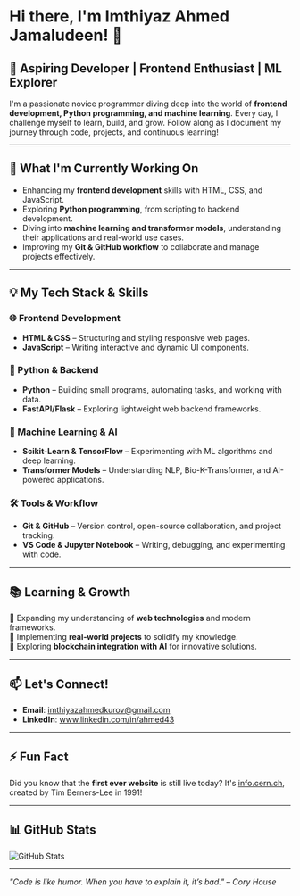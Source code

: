 # Hi there, I'm Imthiyaz Ahmed Jamaludeen! 👋  

## 🚀 Aspiring Developer | Frontend Enthusiast | ML Explorer  

I'm a passionate novice programmer diving deep into the world of **frontend development, Python programming, and machine learning**. Every day, I challenge myself to learn, build, and grow. Follow along as I document my journey through code, projects, and continuous learning!  

---

## 🔭 What I'm Currently Working On  
- Enhancing my **frontend development** skills with HTML, CSS, and JavaScript.  
- Exploring **Python programming**, from scripting to backend development.  
- Diving into **machine learning and transformer models**, understanding their applications and real-world use cases.  
- Improving my **Git & GitHub workflow** to collaborate and manage projects effectively.  

---

## 💡 My Tech Stack & Skills  
### 🌐 Frontend Development  
- **HTML & CSS** – Structuring and styling responsive web pages.  
- **JavaScript** – Writing interactive and dynamic UI components.  

### 🐍 Python & Backend  
- **Python** – Building small programs, automating tasks, and working with data.  
- **FastAPI/Flask** – Exploring lightweight web backend frameworks.  

### 🤖 Machine Learning & AI  
- **Scikit-Learn & TensorFlow** – Experimenting with ML algorithms and deep learning.  
- **Transformer Models** – Understanding NLP, Bio-K-Transformer, and AI-powered applications.  

### 🛠️ Tools & Workflow  
- **Git & GitHub** – Version control, open-source collaboration, and project tracking.  
- **VS Code & Jupyter Notebook** – Writing, debugging, and experimenting with code.  

---

## 📚 Learning & Growth  
🔹 Expanding my understanding of **web technologies** and modern frameworks.  
🔹 Implementing **real-world projects** to solidify my knowledge.  
🔹 Exploring **blockchain integration with AI** for innovative solutions.  

---

## 📫 Let's Connect!  
- **Email**: imthiyazahmedkurov@gmail.com  
- **LinkedIn**: www.linkedin.com/in/ahmed43  

---

## ⚡ Fun Fact  
Did you know that the **first ever website** is still live today? It's [info.cern.ch](http://info.cern.ch), created by Tim Berners-Lee in 1991!  

---

## 📊 GitHub Stats  
![GitHub Stats](https://github-readme-stats.vercel.app/api?username=ahmedkurov&show_icons=true&theme=radical)  

---

*"Code is like humor. When you have to explain it, it’s bad." – Cory House*  
